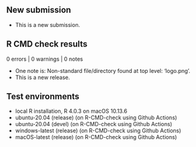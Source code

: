 ## New submission

- This is a new submission.

## R CMD check results

0 errors | 0 warnings | 0 notes

* One note is: Non-standard file/directory found at top level: ‘logo.png’. 
* This is a new release.

## Test environments

* local R installation, R 4.0.3 on macOS 10.13.6
* ubuntu-20.04 (release) (on R-CMD-check using Github Actions)
* ubuntu-20.04 (devel) (on R-CMD-check using Github Actions)
* windows-latest (release) (on R-CMD-check using Github Actions)
* macOS-latest (release) (on R-CMD-check using Github Actions)


